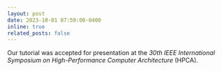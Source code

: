 ```yaml
---
layout: post
date: 2023-10-01 07:59:00-0400
inline: true
related_posts: false
---
```


Our tutorial was accepted for presentation at the _30th IEEE International Symposium on High-Performance Computer Architecture_ (HPCA).
